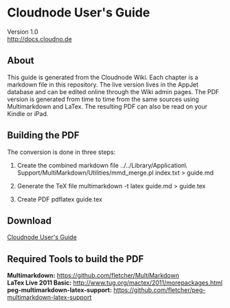 # Cloudnode User's Guide

Version 1.0<br />
http://docs.cloudno.de

## About

This guide is generated from the Cloudnode Wiki. Each chapter is a markdown file in this repository. The live version 
lives in the AppJet database and can be edited online through the Wiki admin pages. The PDF version is generated from time
to time from the same sources using Multimarkdown and LaTex. The resulting PDF can also be read on your Kindle or iPad.
   
## Building the PDF

The conversion is done in three steps:

1. Create the combined markdown file
   ../../Library/Application\ Support/MultiMarkdown/Utilities/mmd_merge.pl index.txt > guide.md

2. Generate the TeX file
   multimarkdown -t latex guide.md > guide.tex

3. Create PDF
   pdflatex guide.tex

## Download

[Cloudnode User's Guide](https://github.com/dvbportal/cloudnode-wiki/raw/master/guide.pdf)

## Required Tools to build the PDF

**Multimarkdown:** https://github.com/fletcher/MultiMarkdown<br />
**LaTex Live 2011 Basic:** http://www.tug.org/mactex/2011/morepackages.html<br />
**peg-multimarkdown-latex-support:** https://github.com/fletcher/peg-multimarkdown-latex-support<br />